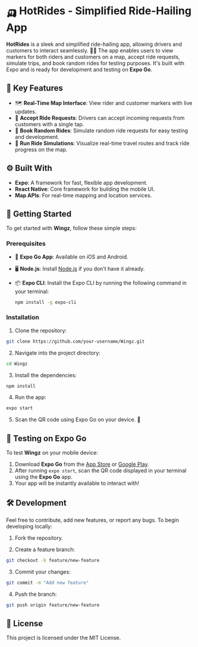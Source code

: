 # 🛺 HotRides - Simplified Ride-Hailing App

**HotRides** is a sleek and simplified ride-hailing app, allowing drivers and customers to interact seamlessly. 🚗💨 The app enables users to view markers for both riders and customers on a map, accept ride requests, simulate trips, and book random rides for testing purposes. It's built with Expo and is ready for development and testing on **Expo Go**.

## 🌟 Key Features

- 🗺️ **Real-Time Map Interface**: View rider and customer markers with live updates.
- 📲 **Accept Ride Requests**: Drivers can accept incoming requests from customers with a single tap.
- 🎲 **Book Random Rides**: Simulate random ride requests for easy testing and development.
- 🚦 **Run Ride Simulations**: Visualize real-time travel routes and track ride progress on the map.

## ⚙️ Built With

- **Expo**: A framework for fast, flexible app development.
- **React Native**: Core framework for building the mobile UI.
- **Map APIs**: For real-time mapping and location services.

## 🚀 Getting Started

To get started with **Wingz**, follow these simple steps:

### Prerequisites

- 📱 **Expo Go App**: Available on iOS and Android.
- 🖥️ **Node.js**: Install [Node.js](https://nodejs.org) if you don’t have it already.
- 📦 **Expo CLI**: Install the Expo CLI by running the following command in your terminal:

  ```bash
  npm install -g expo-cli
  ```

### Installation

1. Clone the repository:

```bash
git clone https://github.com/your-username/Wingz.git
```

2. Navigate into the project directory:

```bash
cd Wingz
```

3. Install the dependencies:

```bash
npm install
```

4. Run the app:

```bash
expo start
```

5. Scan the QR code using Expo Go on your device. 📱

## 📱 Testing on Expo Go

To test **Wingz** on your mobile device:

1. Download **Expo Go** from the [App Store](https://apps.apple.com/us/app/expo-go/id982107779) or [Google Play](https://play.google.com/store/apps/details?id=host.exp.exponent&hl=en).
2. After running `expo start`, scan the QR code displayed in your terminal using the **Expo Go** app.
3. Your app will be instantly available to interact with!

## 🛠️ Development

Feel free to contribute, add new features, or report any bugs. To begin developing locally:

1. Fork the repository.

2. Create a feature branch:

```bash
git checkout -b feature/new-feature
```

3. Commit your changes:

```bash
git commit -m "Add new feature"
```

4. Push the branch:

```bash
git push origin feature/new-feature
```

## 📄 License

This project is licensed under the MIT License.
